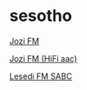 # sesotho

[Jozi FM](https://edge.iono.fm/xice/51_medium.aac)

[Jozi FM (HiFi aac)](https://edge.iono.fm/xice/51_high.aac)

[Lesedi FM SABC](http://23613.live.streamtheworld.com/LESEDIAAC.aac)

